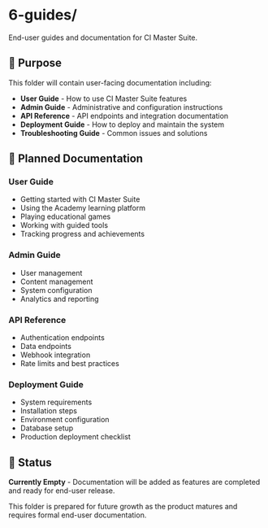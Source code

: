 # 6-guides/

End-user guides and documentation for CI Master Suite.

## 🎯 Purpose

This folder will contain user-facing documentation including:
- **User Guide** - How to use CI Master Suite features
- **Admin Guide** - Administrative and configuration instructions
- **API Reference** - API endpoints and integration documentation
- **Deployment Guide** - How to deploy and maintain the system
- **Troubleshooting Guide** - Common issues and solutions

## 📝 Planned Documentation

### User Guide
- Getting started with CI Master Suite
- Using the Academy learning platform
- Playing educational games
- Working with guided tools
- Tracking progress and achievements

### Admin Guide
- User management
- Content management
- System configuration
- Analytics and reporting

### API Reference
- Authentication endpoints
- Data endpoints
- Webhook integration
- Rate limits and best practices

### Deployment Guide
- System requirements
- Installation steps
- Environment configuration
- Database setup
- Production deployment checklist

## 📖 Status

**Currently Empty** - Documentation will be added as features are completed and ready for end-user release.

This folder is prepared for future growth as the product matures and requires formal end-user documentation.
